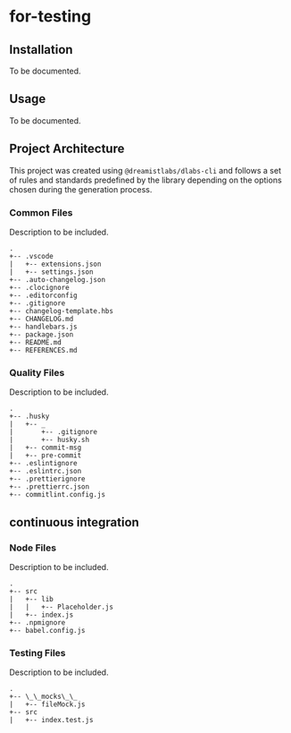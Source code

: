 # for-testing

## Installation

To be documented.

## Usage

To be documented.

## Project Architecture

This project was created using `@dreamistlabs/dlabs-cli` and follows a set of rules and standards predefined by the library depending on the options chosen during the generation process.

### Common Files

Description to be included.

```
.
+-- .vscode
|   +-- extensions.json
|   +-- settings.json
+-- .auto-changelog.json
+-- .clocignore
+-- .editorconfig
+-- .gitignore
+-- changelog-template.hbs
+-- CHANGELOG.md
+-- handlebars.js
+-- package.json
+-- README.md
+-- REFERENCES.md
```


### Quality Files

Description to be included.

```
.
+-- .husky
|   +-- _
|       +-- .gitignore
|       +-- husky.sh
|   +-- commit-msg
|   +-- pre-commit
+-- .eslintignore
+-- .eslintrc.json
+-- .prettierignore
+-- .prettierrc.json
+-- commitlint.config.js
```


## continuous integration


### Node Files

Description to be included.

```
.
+-- src
|   +-- lib
|   |   +-- Placeholder.js
|   +-- index.js
+-- .npmignore
+-- babel.config.js
```


### Testing Files

Description to be included.

```
.
+-- \_\_mocks\_\_
|   +-- fileMock.js
+-- src
|   +-- index.test.js
```
